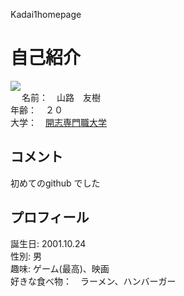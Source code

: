 <p>Kadai1homepage</p>
<html lang="ja">
<meta charset="utf-8">
<h1>自己紹介</h1>
<p>
<img src="https://raw.githubusercontent.com/Yamaji0068/homepages/gh-pages/Myphoto.png"><br>　
名前：　山路　友樹<br>
年齢：　２０<br>
大学：　<a href="https://kaishi-pu.ac.jp/">開志専門職大学</a>
</p>
<h2>コメント</h2>
<p>
初めてのgithub でした
</p>
<h2>プロフィール</h2>
<p>
誕生日: 2001.10.24<br>
性別: 男<br>
趣味: ゲーム(最高)、映画<br>
好きな食べ物：　ラーメン、ハンバーガー
</p>
